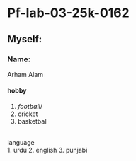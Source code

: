 # Pf-lab-03-25k-0162
## Myself: ##
 ### Name: ###
  Arham Alam
  #### hobby ####
   1. *football*/
   2. cricket
   3. basketball
<br/>
    language 
   <br/>
   1. urdu
   2. english
   3. punjabi
 
